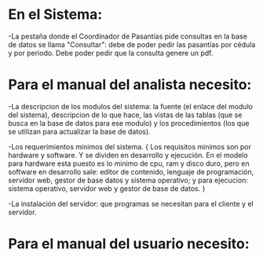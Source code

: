# En el Sistema:


-La pestaña donde el Coordinador de Pasantías pide consultas en la base de datos se llama "Consultar": debe de poder pedir las pasantías por cédula y por periodo. Debe poder pedir que la consulta genere un pdf.




# Para el manual del analista necesito:

-La descripcion de los modulos del sistema: la fuente (el enlace del modulo del sistema), descripcion de lo que hace, las vistas de las tablas (que se busca en la base de datos para ese modulo) y los procedimientos (los que se utilizan para actualizar la base de datos).

-Los requerimientos minimos del sistema. 
{
	Los requisitos minimos son por hardware y software. Y se dividen en desarrollo y ejecución. En el modelo para hardware esta puesto es lo minimo de cpu, ram y disco duro, pero en software en desarrollo sale: editor de contenido, lenguaje de programación, servidor web, gestor de base datos y sistema operativo; y para ejecucion: sistema operativo, servidor web y gestor de base de datos.
}

-La instalación del servidor: que programas se necesitan para el cliente y el servidor.

# Para el manual del usuario necesito:

